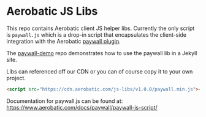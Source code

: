 # Aerobatic JS Libs

This repo contains Aerobatic client JS helper libs. Currently the only script is `paywall.js` which is a drop-in script that encapsulates the client-side integration with the Aerobatic [paywall plugin](https://www.aerobatic.com/docs/paywall/).

The [paywall-demo](https://github.com/aerobatic/paywall-demo-basic) repo demonstrates how to use the paywall lib in a Jekyll site.

Libs can referenced off our CDN or you can of course copy it to your own project.

```html
<script src="https://cdn.aerobatic.com/js-libs/v1.0.0/paywall.min.js"></script>
```

Documentation for paywall.js can be found at: https://www.aerobatic.com/docs/paywall/paywall-js-script/
